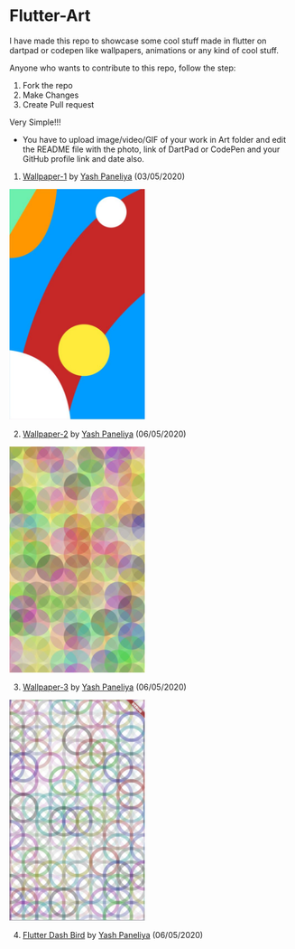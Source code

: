 # Flutter-Art

I have made this repo to showcase some cool stuff made in flutter on dartpad or codepen like wallpapers, animations or any kind of cool stuff.

Anyone who wants to contribute to this repo, follow the step:

1. Fork the repo
2. Make Changes
3. Create Pull request

Very Simple!!!

- You have to upload image/video/GIF of your work in Art folder and edit the README file with the photo, link of DartPad or CodePen and your 
  GitHub profile link and date also.
  
1. 
     [Wallpaper-1](https://codepen.io/yashpaneliya/pen/bGVoRMB) by [Yash Paneliya](https://github.com/yashpaneliya) (03/05/2020)

<img src="/Art/wallpaper1.JPG" width=240>

2. 
     [Wallpaper-2](https://codepen.io/yashpaneliya/pen/MWaEVqQ) by [Yash Paneliya](https://github.com/yashpaneliya) (06/05/2020)

<img src="/Art/wallpaper2.JPG" width=240>

3. 
     [Wallpaper-3](https://codepen.io/yashpaneliya/pen/pojWVRZ) by [Yash Paneliya](https://github.com/yashpaneliya) (06/05/2020)

<img src="/Art/wallpaper3.JPG" width=240>

4. 
     [Flutter Dash Bird](https://dartpad.dev/2e85c91ef471df1868cdd3dee03d346c) by [Yash Paneliya](https://github.com/yashpaneliya) (06/05/2020)

<img src="" width=240>
